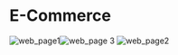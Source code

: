 # E-Commerce
![web_page1](https://github.com/Toufiqul314/e_commerce/assets/49118001/9e4279d5-46b4-49b9-b10b-984427e6e3a0)![web_page 3](https://github.com/Toufiqul314/e_commerce/assets/49118001/439c3ade-a1bb-4201-a609-bb0f63e5e725)
![web_page2](https://github.com/Toufiqul314/e_commerce/assets/49118001/6fd1958e-2157-43e8-8501-4f15bfea2182)
